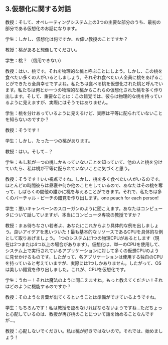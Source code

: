 ## 3.仮想化に関する対話

教授：そして、オペレーティングシステム上の3つの主要な部分のうち、最初の部分である仮想化のお話になります。

学生：しかし、仮想化は何ですか、お偉い教授のことですか？

教授：桃があると想像してください。

学生：桃？ （信用できない）

教授：はい、桃です。それを物理的な桃と呼ぶことにしよう。しかし、この桃を食べたい多くの人がいるとしましょう。それぞれ食べたい人全員に桃をあげることができたら全員幸せですよね。私たちは食べる桃を仮想化された桃と呼んでいます。私たちは何とか一つの物理的な桃からこれらの仮想化された桃を多く作り出します。そして、重要なことは：この錯覚では、彼らは物理的な桃を持っているように見えますが、実際にはそうではありません。

学生：桃を分けあっているように見えるけど、実際は平等に配られていないことを知らないのですか？

教授：そうです！

学生：しかし、たった一つの桃があります。

教授：はい。そして...？

学生：もし私が一つの桃しかもっていないことを知っていて、他の人と桃を分けていたら、私は桃が平等に配られていないことに気づくと思う。

教授：そうです！いい視点ですね。しかし、桃を多く食べたい人がいるのです。ほとんどの時間彼らは昼寝や何か他のことをしているので、あなたはその桃を奪って、しばらくの間他の誰かに桃を与えることができます。それで、私たちは多くのバーチャル・ピーチの錯覚を作り出します。one peach for each person!

学生：悪いキャンペーンのスローガンのように聞こえます。あなたはコンピュータについて話していますが、本当にコンピュータ専攻の教授ですか？

教授：まぁ待ちなさい若者よ、あなたにこれからより具体的な例を出しましょう。良いアイデアを思いついた！最も基本的なリソースであるCPUを具体的な例として取りあげましょう。 1つのシステムに1つの物理CPUがあるとします（現在は2つまたは4つ以上の場合があります）。仮想化は、単一のCPUを使用して、システム上で実行されているアプリケーションに対して多くの仮想CPUのように見せかけるものです。したがって、各アプリケーションは使用する独自のCPUを持っていると考えていますが、実際には1つしかありません。したがって、OSは美しい錯覚を作り出しました。これが、CPUを仮想化です。

学生：うわー！それは魔法のように聞こえますね。もっと教えてください！それはどのように機能するのですか？

教授：そのような言葉が出てくるということは準備ができているようですね。

学生：もちろんです！私は教授を認めなければならないようですね…ただちょっと心配しているのは、教授が再び桃のことについて話を始めることなんですが…。

教授：心配しないでください。私は桃が好きではないので。それでは、始めましょう！